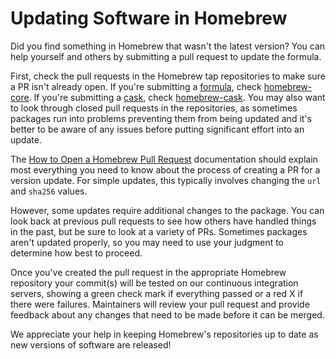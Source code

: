 # Updating Software in Homebrew

Did you find something in Homebrew that wasn't the latest version? You can help yourself and others by submitting a pull request to update the formula.

First, check the pull requests in the Homebrew tap repositories to make sure a PR isn't already open. If you're submitting a [formula](Formula-Cookbook.md#homebrew-terminology), check [homebrew-core](https://github.com/Homebrew/homebrew-core/pulls). If you're submitting a [cask](Formula-Cookbook.md#homebrew-terminology), check [homebrew-cask](https://github.com/Homebrew/homebrew-cask/pulls). You may also want to look through closed pull requests in the repositories, as sometimes packages run into problems preventing them from being updated and it's better to be aware of any issues before putting significant effort into an update.

The [How to Open a Homebrew Pull Request](How-To-Open-a-Homebrew-Pull-Request.md) documentation should explain most everything you need to know about the process of creating a PR for a version update. For simple updates, this typically involves changing the `url` and `sha256` values.

However, some updates require additional changes to the package. You can look back at previous pull requests to see how others have handled things in the past, but be sure to look at a variety of PRs. Sometimes packages aren't updated properly, so you may need to use your judgment to determine how best to proceed.

Once you've created the pull request in the appropriate Homebrew repository your commit(s) will be tested on our continuous integration servers, showing a green check mark if everything passed or a red X if there were failures. Maintainers will review your pull request and provide feedback about any changes that need to be made before it can be merged.

We appreciate your help in keeping Homebrew's repositories up to date as new versions of software are released!
